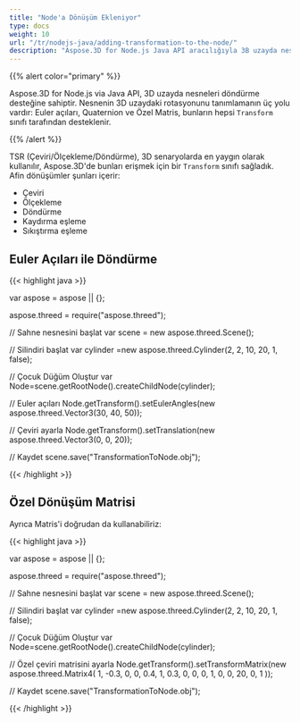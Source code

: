 ```yaml
---
title: "Node'a Dönüşüm Ekleniyor"
type: docs
weight: 10
url: "/tr/nodejs-java/adding-transformation-to-the-node/"
description: "Aspose.3D for Node.js Java API aracılığıyla 3B uzayda nesneleri döndürme desteği bulunmaktadır. Nesnenin 3B uzaydaki rotasyonunu tanımlamak için üç yol vardır: Euler açıları, Quaternion ve Özel Matris, bunların hepsi Transform sınıfı tarafından desteklenmektedir."
---
```


{{% alert color="primary" %}} 

Aspose.3D for Node.js via Java API, 3D uzayda nesneleri döndürme desteğine sahiptir. Nesnenin 3D uzaydaki rotasyonunu tanımlamanın üç yolu vardır: Euler açıları, Quaternion ve Özel Matris, bunların hepsi `Transform` sınıfı tarafından desteklenir.

{{% /alert %}} 

TSR (Çeviri/Ölçekleme/Döndürme), 3D senaryolarda en yaygın olarak kullanılır, Aspose.3D'de bunları erişmek için bir `Transform` sınıfı sağladık. Afin dönüşümler şunları içerir:

- Çeviri
- Ölçekleme
- Döndürme
- Kaydırma eşleme
- Sıkıştırma eşleme

## **Euler Açıları ile Döndürme**

{{< highlight java >}}

var aspose = aspose || {};

aspose.threed = require("aspose.threed");

// Sahne nesnesini başlat
var scene = new aspose.threed.Scene();

// Silindiri başlat
var cylinder =new aspose.threed.Cylinder(2, 2, 10, 20, 1, false);

// Çocuk Düğüm Oluştur
var Node=scene.getRootNode().createChildNode(cylinder);

// Euler açıları
Node.getTransform().setEulerAngles(new aspose.threed.Vector3(30, 40, 50));

// Çeviri ayarla
Node.getTransform().setTranslation(new aspose.threed.Vector3(0, 0, 20));

// Kaydet
scene.save("TransformationToNode.obj");

{{< /highlight >}}

## **Özel Dönüşüm Matrisi**
Ayrıca Matris'i doğrudan da kullanabiliriz:

{{< highlight java >}}

var aspose = aspose || {};

aspose.threed = require("aspose.threed");

// Sahne nesnesini başlat
var scene = new aspose.threed.Scene();

// Silindiri başlat
var cylinder =new aspose.threed.Cylinder(2, 2, 10, 20, 1, false);

// Çocuk Düğüm Oluştur
var Node=scene.getRootNode().createChildNode(cylinder);

// Özel çeviri matrisini ayarla
Node.getTransform().setTransformMatrix(new aspose.threed.Matrix4(
    1, -0.3, 0, 0,
    0.4, 1, 0.3, 0,
    0, 0, 1, 0,
    0, 20, 0, 1
));

// Kaydet
scene.save("TransformationToNode.obj");

{{< /highlight >}}
